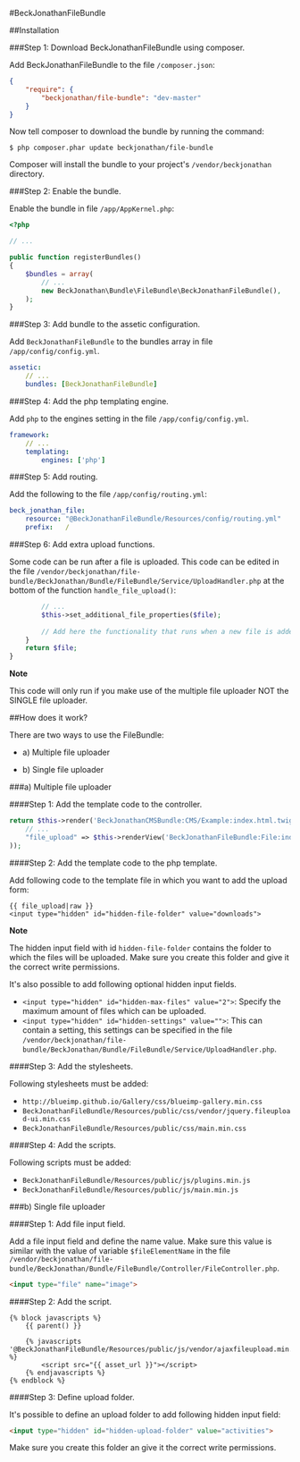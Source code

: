 #BeckJonathanFileBundle

##Installation

###Step 1: Download BeckJonathanFileBundle using composer.

Add BeckJonathanFileBundle to the file `/composer.json`:

```json
{
    "require": {
        "beckjonathan/file-bundle": "dev-master"
    }
}
```

Now tell composer to download the bundle by running the command:

```
$ php composer.phar update beckjonathan/file-bundle
```

Composer will install the bundle to your project's `/vendor/beckjonathan` directory.

###Step 2: Enable the bundle.

Enable the bundle in file `/app/AppKernel.php`:

```php
<?php

// ...

public function registerBundles()
{
    $bundles = array(
        // ...
        new BeckJonathan\Bundle\FileBundle\BeckJonathanFileBundle(),
    );
}
```

###Step 3: Add bundle to the assetic configuration.

Add `BeckJonathanFileBundle` to the bundles array in file `/app/config/config.yml`.

```yaml
assetic:
    // ...
    bundles: [BeckJonathanFileBundle]
```

###Step 4: Add the php templating engine.

Add `php` to the engines setting in the file `/app/config/config.yml`.

```yaml
framework:
    // ...
    templating:
        engines: ['php']
```

###Step 5: Add routing.

Add the following to the file `/app/config/routing.yml`: 

```yaml
beck_jonathan_file:
    resource: "@BeckJonathanFileBundle/Resources/config/routing.yml"
    prefix:   /
```

###Step 6: Add extra upload functions.

Some code can be run after a file is uploaded. This code can be edited in the file `/vendor/beckjonathan/file-bundle/BeckJonathan/Bundle/FileBundle/Service/UploadHandler.php` at the bottom of the function `handle_file_upload()`:

```php
		// ...
		$this->set_additional_file_properties($file);
		
		// Add here the functionality that runs when a new file is added
    }
    return $file;
}
```

**Note**

This code will only run if you make use of the multiple file uploader NOT the SINGLE file uploader. 

##How does it work?

There are two ways to use the FileBundle:

- a) Multiple file uploader

- b) Single file uploader

###a) Multiple file uploader

####Step 1: Add the template code to the controller.

```php
return $this->render('BeckJonathanCMSBundle:CMS/Example:index.html.twig', array(
	// ...
	"file_upload" => $this->renderView('BeckJonathanFileBundle:File:index.html.php'),
));
```

####Step 2: Add the template code to the php template.

Add following code to the template file in which you want to add the upload form:

```twig
{{ file_upload|raw }}
<input type="hidden" id="hidden-file-folder" value="downloads">
```

**Note**

The hidden input field with id `hidden-file-folder` contains the folder to which the files will be uploaded. 
Make sure you create this folder and give it the correct write permissions.

It's also possible to add following optional hidden input fields.

- `<input type="hidden" id="hidden-max-files" value="2">`: Specify the maximum amount of files which can be uploaded.
- `<input type="hidden" id="hidden-settings" value="">`: This can contain a setting, this settings can be specified in the file `/vendor/beckjonathan/file-bundle/BeckJonathan/Bundle/FileBundle/Service/UploadHandler.php`.

####Step 3: Add the stylesheets.

Following stylesheets must be added:

- `http://blueimp.github.io/Gallery/css/blueimp-gallery.min.css`
- `BeckJonathanFileBundle/Resources/public/css/vendor/jquery.fileupload-ui.min.css`
- `BeckJonathanFileBundle/Resources/public/css/main.min.css`

####Step 4: Add the scripts.

Following scripts must be added:

- `BeckJonathanFileBundle/Resources/public/js/plugins.min.js`
- `BeckJonathanFileBundle/Resources/public/js/main.min.js`

###b) Single file uploader

####Step 1: Add file input field.

Add a file input field and define the name value. Make sure this value is similar with the value of variable `$fileElementName` in the file `/vendor/beckjonathan/file-bundle/BeckJonathan/Bundle/FileBundle/Controller/FileController.php`.

```html
<input type="file" name="image">
```

####Step 2: Add the script.

```twig
{% block javascripts %}
	{{ parent() }}
	
   	{% javascripts '@BeckJonathanFileBundle/Resources/public/js/vendor/ajaxfileupload.min.js' %}
	    <script src="{{ asset_url }}"></script>
	{% endjavascripts %}
{% endblock %}
```
####Step 3: Define upload folder.

It's possible to define an upload folder to add following hidden input field:

```html
<input type="hidden" id="hidden-upload-folder" value="activities">
```

Make sure you create this folder an give it the correct write permissions.
